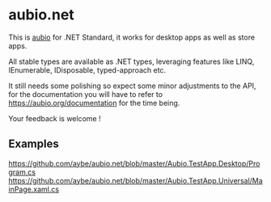 # aubio.net

This is [aubio](https://github.com/aubio/aubio) for .NET Standard, it works for desktop apps as well as store apps.

All stable types are available as .NET types, leveraging features like LINQ, IEnumerable<T>, IDisposable, typed-approach etc.

It still needs some polishing so expect some minor adjustments to the API, for the documentation you will have to refer to https://aubio.org/documentation for the time being.

Your feedback is welcome !

## Examples
https://github.com/aybe/aubio.net/blob/master/Aubio.TestApp.Desktop/Program.cs
https://github.com/aybe/aubio.net/blob/master/Aubio.TestApp.Universal/MainPage.xaml.cs
